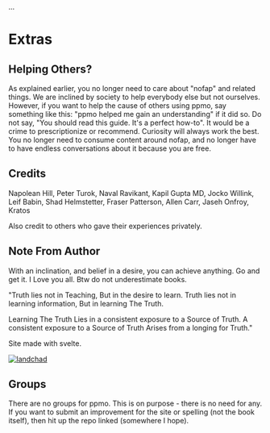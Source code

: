 ...

# Extras
## Helping Others?
As explained earlier, you no longer need to care about "nofap" and related things. We are inclined by society to help everybody else but not ourselves. However, if you want to help the cause of others using ppmo, say something like this: "ppmo helped me gain an understanding" if it did so. Do not say, "You should read this guide. It's a perfect how-to". It would be a crime to prescriptionize or recommend. Curiosity will always work the best. You no longer need to consume content around nofap, and no longer have to have endless conversations about it because you are free.

## Credits
Napolean Hill, Peter Turok, Naval Ravikant, Kapil Gupta MD, Jocko Willink, Leif Babin, Shad Helmstetter, Fraser Patterson, Allen Carr, Jaseh Onfroy, Kratos

Also credit to others who gave their experiences privately.

## Note From Author
With an inclination, and belief in a desire, you can achieve anything. Go and get it. I Love you all. Btw do not underestimate books.

"Truth lies not in Teaching,
But in the desire to learn. 
Truth lies not in learning information,
But in learning The Truth.

Learning The Truth
Lies in a consistent exposure to a Source of Truth.
A consistent exposure to a Source of Truth
Arises from a longing for Truth."

Site made with svelte.

[![landchad](../images/landchad.gif)](https://landchad.net)

## Groups
There are no groups for ppmo. This is on purpose - there is no need for any.
If you want to submit an improvement for the site or spelling (not the book itself), then hit up the repo linked (somewhere I hope).